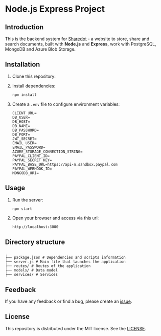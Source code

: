 # Node.js Express Project

## Introduction

This is the backend system for [Sharedot](https://sharedot.azurewebsites.net) - a website to store, share and search documents, built with **Node.js** and **Express**, work with PostgreSQL, MongoDB and Azure Blob Storage.

## Installation

1. Clone this repository:

2. Install dependencies:
   ```bash
   npm install
   ```

3. Create a `.env` file to configure environment variables:
   ```env
   CLIENT_URL=
   DB_USER=
   DB_HOST=
   DB_NAME=
   DB_PASSWORD=
   DB_PORT=
   JWT_SECRET=
   EMAIL_USER=
   EMAIL_PASSWORD=
   AZURE_STORAGE_CONNECTION_STRING=
   PAYPAL_CLIENT_ID=
   PAYPAL_SECRET_KEY=
   PAYPAL_BASE_URL=https://api-m.sandbox.paypal.com
   PAYPAL_WEBHOOK_ID=
   MONGODB_URI=
   ```

## Usage

1. Run the server:
   ```bash
   npm start
   ```

2. Open your browser and access via this url:
   ```
   http://localhost:3000
   ```

## Directory structure

```
.
├── package.json # Dependencies and scripts information
├── server.js # Main file that launches the application
├── routes/ # Routes of the application
├── models/ # Data model
├── services/ # Services
```

## Feedback

If you have any feedback or find a bug, please create an [issue](https://github.com/hoangtrungSiscon/ShareDotBackend/issues).

## License

This repository is distributed under the MIT license. See the [LICENSE](LICENSE).
